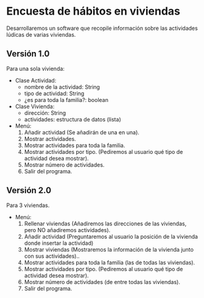 # Encuesta de hábitos en viviendas
Desarrollaremos un software que recopile información sobre las actividades lúdicas de varias viviendas.

## Versión 1.0
Para una sola vivienda:
* Clase Actividad:
  * nombre de la actividad: String
  * tipo de actividad: String
  * ¿es para toda la familia?: boolean
* Clase Vivienda:
  * dirección: String
  * actividades: estructura de datos (lista)
* Menú:
  1. Añadir actividad (Se añadirán de una en una).
  2. Mostrar actividades.
  3. Mostrar actividades para toda la familia.
  4. Mostrar actividades por tipo. (Pediremos al usuario qué tipo de actividad desea mostrar).
  5. Mostrar número de actividades.
  6. Salir del programa.

## Versión 2.0
Para 3 viviendas.
* Menú:
  1. Rellenar viviendas (Añadiremos las direcciones de las viviendas, 
  pero NO añadiremos actividades).
  2. Añadir actividad (Preguntaremos al usuario la posición de la vivienda donde insertar la
     actividad)
  3. Mostrar viviendas (Mostraremos la información de la vivienda junto con sus actividades)..
  4. Mostrar actividades para toda la familia (las de todas las viviendas).
  5. Mostrar actividades por tipo. (Pediremos al usuario qué tipo de actividad desea mostrar).
  6. Mostrar número de actividades (de entre todas las viviendas).
  7. Salir del programa.
